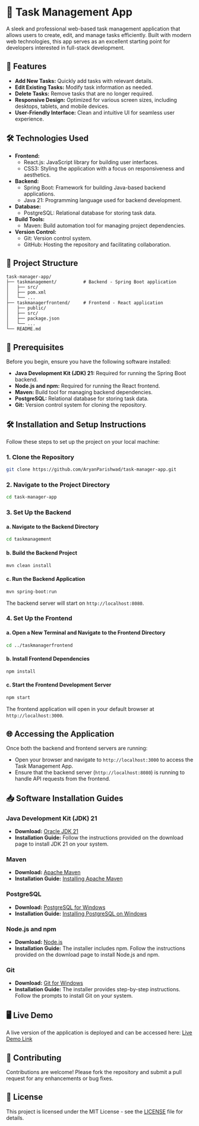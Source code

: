 # 📝 Task Management App

A sleek and professional web-based task management application that allows users to create, edit, and manage tasks efficiently. Built with modern web technologies, this app serves as an excellent starting point for developers interested in full-stack development.

## 🚀 Features

- **Add New Tasks:** Quickly add tasks with relevant details.
- **Edit Existing Tasks:** Modify task information as needed.
- **Delete Tasks:** Remove tasks that are no longer required.
- **Responsive Design:** Optimized for various screen sizes, including desktops, tablets, and mobile devices.
- **User-Friendly Interface:** Clean and intuitive UI for seamless user experience.

## 🛠️ Technologies Used

- **Frontend:**
  - React.js: JavaScript library for building user interfaces.
  - CSS3: Styling the application with a focus on responsiveness and aesthetics.
- **Backend:**
  - Spring Boot: Framework for building Java-based backend applications.
  - Java 21: Programming language used for backend development.
- **Database:**
  - PostgreSQL: Relational database for storing task data.
- **Build Tools:**
  - Maven: Build automation tool for managing project dependencies.
- **Version Control:**
  - Git: Version control system.
  - GitHub: Hosting the repository and facilitating collaboration.

## 📁 Project Structure

```plaintext
task-manager-app/
├── taskmanagement/          # Backend - Spring Boot application
│   ├── src/
│   ├── pom.xml
│   └── ...
├── taskmanagerfrontend/     # Frontend - React application
│   ├── public/
│   ├── src/
│   ├── package.json
│   └── ...
└── README.md
```

## 🧰 Prerequisites

Before you begin, ensure you have the following software installed:

- **Java Development Kit (JDK) 21:** Required for running the Spring Boot backend.
- **Node.js and npm:** Required for running the React frontend.
- **Maven:** Build tool for managing backend dependencies.
- **PostgreSQL:** Relational database for storing task data.
- **Git:** Version control system for cloning the repository.

## 🛠️ Installation and Setup Instructions

Follow these steps to set up the project on your local machine:

### 1. Clone the Repository

```bash
git clone https://github.com/AryanParishwad/task-manager-app.git
```

### 2. Navigate to the Project Directory

```bash
cd task-manager-app
```

### 3. Set Up the Backend

#### a. Navigate to the Backend Directory

```bash
cd taskmanagement
```

#### b. Build the Backend Project

```bash
mvn clean install
```

#### c. Run the Backend Application

```bash
mvn spring-boot:run
```

The backend server will start on `http://localhost:8080`.

### 4. Set Up the Frontend

#### a. Open a New Terminal and Navigate to the Frontend Directory

```bash
cd ../taskmanagerfrontend
```

#### b. Install Frontend Dependencies

```bash
npm install
```

#### c. Start the Frontend Development Server

```bash
npm start
```

The frontend application will open in your default browser at `http://localhost:3000`.

## 🌐 Accessing the Application

Once both the backend and frontend servers are running:

- Open your browser and navigate to `http://localhost:3000` to access the Task Management App.
- Ensure that the backend server (`http://localhost:8080`) is running to handle API requests from the frontend.

## 📥 Software Installation Guides

### Java Development Kit (JDK) 21

- **Download:** [Oracle JDK 21](https://www.oracle.com/java/technologies/javase/jdk21-archive-downloads.html)
- **Installation Guide:** Follow the instructions provided on the download page to install JDK 21 on your system.

### Maven

- **Download:** [Apache Maven](https://maven.apache.org/download.cgi)
- **Installation Guide:** [Installing Apache Maven](https://maven.apache.org/install.html)

### PostgreSQL

- **Download:** [PostgreSQL for Windows](https://www.enterprisedb.com/downloads/postgres-postgresql-downloads)
- **Installation Guide:** [Installing PostgreSQL on Windows](https://www.enterprisedb.com/docs/supported-open-source/postgresql/installing/windows/)

### Node.js and npm

- **Download:** [Node.js](https://nodejs.org/en/download/)
- **Installation Guide:** The installer includes npm. Follow the instructions provided on the download page to install Node.js and npm.

### Git

- **Download:** [Git for Windows](https://git-scm.com/download/win)
- **Installation Guide:** The installer provides step-by-step instructions. Follow the prompts to install Git on your system.

## 🖥️ Live Demo

A live version of the application is deployed and can be accessed here: [Live Demo Link](https://fastidious-chaja-72d16b.netlify.app/)

## 🤝 Contributing

Contributions are welcome! Please fork the repository and submit a pull request for any enhancements or bug fixes.

## 📄 License

This project is licensed under the MIT License - see the [LICENSE](LICENSE) file for details.

